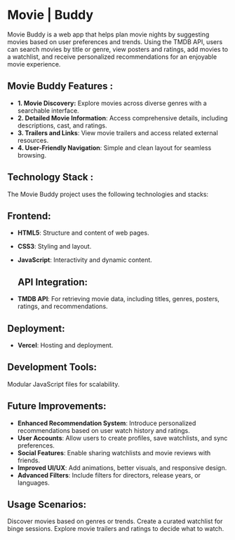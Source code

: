 # Movie | Buddy

Movie Buddy is a web app that helps plan movie nights by suggesting movies based on user preferences and trends. Using the  TMDB API, users can search movies by title or genre, view posters and ratings, add movies to a watchlist, and receive personalized recommendations for an enjoyable movie experience.

## Movie Buddy Features :

 - **1. Movie Discovery:** Explore movies across diverse genres with a searchable interface.
- **2. Detailed Movie Information**: Access comprehensive details, including descriptions, cast, and ratings.
- **3. Trailers and Links**: View movie trailers and access related external resources.
- **4. User-Friendly Navigation**: Simple and clean layout for seamless browsing.


## Technology Stack :

The Movie Buddy project uses the following technologies and stacks:

## Frontend:

- **HTML5**: Structure and content of web pages.
- **CSS3**: Styling and layout.
- **JavaScript**: Interactivity and dynamic content.
  
  ## API Integration:
- **TMDB API**: For retrieving movie data, including titles, genres, posters, ratings, and recommendations.
  
## Deployment:
- **Vercel**: Hosting and deployment.
  
## Development Tools:
Modular JavaScript files for scalability.


## Future Improvements:

- **Enhanced Recommendation System**: Introduce personalized recommendations based on user watch history and ratings.
- **User Accounts**: Allow users to create profiles, save watchlists, and sync preferences.
- **Social Features**: Enable sharing watchlists and movie reviews with friends.
- **Improved UI/UX**: Add animations, better visuals, and responsive design.
- **Advanced Filters**: Include filters for directors, release years, or languages.
  
## Usage Scenarios:

Discover movies based on genres or trends.
Create a curated watchlist for binge sessions.
Explore movie trailers and ratings to decide what to watch.

